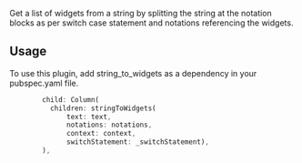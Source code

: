 <!--
This README describes the package. If you publish this package to pub.dev,
this README's contents appear on the landing page for your package.

For information about how to write a good package README, see the guide for
[writing package pages](https://dart.dev/guides/libraries/writing-package-pages).

For general information about developing packages, see the Dart guide for
[creating packages](https://dart.dev/guides/libraries/create-library-packages)
and the Flutter guide for
[developing packages and plugins](https://flutter.dev/developing-packages).
-->

Get a list of widgets from a string by splitting the string at the notation blocks 
as per switch case statement and notations referencing the widgets.

<!-- ## Features

By using this package you can easily generate list of widgets.

## Getting started

TODO: List prerequisites and provide or point to information on how to
start using the package. -->

## Usage

To use this plugin, add string_to_widgets as a dependency in your pubspec.yaml file.

```dart
        child: Column(
          children: stringToWidgets(
              text: text,
              notations: notations,
              context: context,
              switchStatement: _switchStatement),
        ),
```

<!-- ## Additional information

TODO: Tell users more about the package: where to find more information, how to
contribute to the package, how to file issues, what response they can expect
from the package authors, and more. -->
